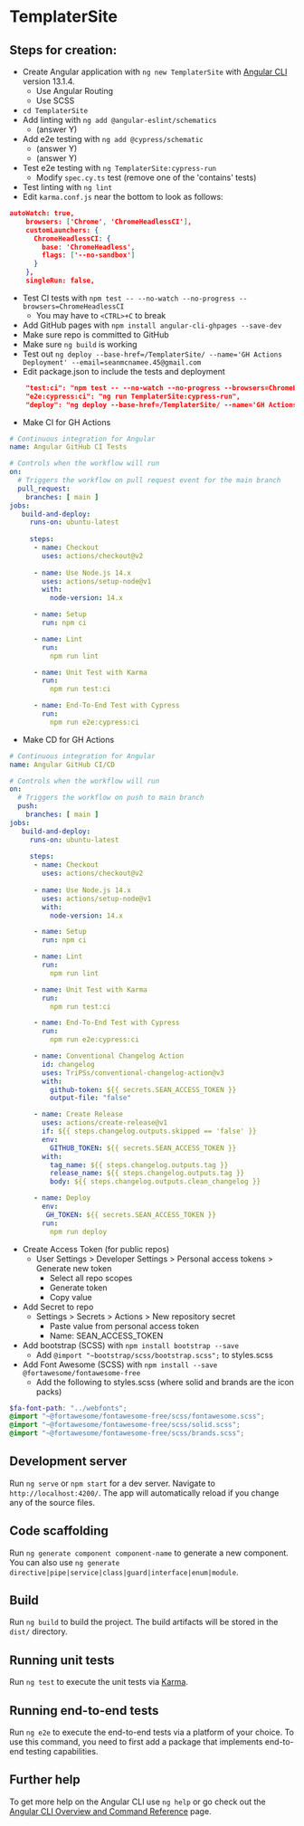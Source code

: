 # TemplaterSite 

## Steps for creation:
- Create Angular application with `ng new TemplaterSite` with [Angular CLI](https://github.com/angular/angular-cli) version 13.1.4.
    - Use Angular Routing
    - Use SCSS
- `cd TemplaterSite`
- Add linting with `ng add @angular-eslint/schematics`
	- (answer Y)
- Add e2e testing with `ng add @cypress/schematic`
	- (answer Y)
	- (answer Y)
- Test e2e testing with `ng TemplaterSite:cypress-run`
    - Modify `spec.cy.ts` test (remove one of the 'contains' tests)
- Test linting with `ng lint`
- Edit `karma.conf.js` near the bottom to look as follows:
```json
autoWatch: true,
    browsers: ['Chrome', 'ChromeHeadlessCI'],
    customLaunchers: {
      ChromeHeadlessCI: {
        base: 'ChromeHeadless',
        flags: ['--no-sandbox']
      }
    },
    singleRun: false,
```
- Test CI tests with `npm test -- --no-watch --no-progress --browsers=ChromeHeadlessCI`
    - You may have to `<CTRL>+C` to break
- Add GitHub pages with `npm install angular-cli-ghpages --save-dev`
- Make sure repo is committed to GitHub
- Make sure `ng build` is working
- Test out `ng deploy --base-href=/TemplaterSite/ --name='GH Actions Deployment' --email=seanmcnamee.45@gmail.com`
- Edit package.json to include the tests and deployment
```json
    "test:ci": "npm test -- --no-watch --no-progress --browsers=ChromeHeadlessCI",
    "e2e:cypress:ci": "ng run TemplaterSite:cypress-run",
    "deploy": "ng deploy --base-href=/TemplaterSite/ --name='GH Actions Deployment' --email=seanmcnamee.45@gmail.com"
```
- Make CI for GH Actions
```yml
# Continuous integration for Angular
name: Angular GitHub CI Tests

# Controls when the workflow will run
on:
  # Triggers the workflow on pull request event for the main branch
  pull_request:
    branches: [ main ]
jobs:
   build-and-deploy:
     runs-on: ubuntu-latest
     
     steps: 
      - name: Checkout
        uses: actions/checkout@v2
      
      - name: Use Node.js 14.x
        uses: actions/setup-node@v1
        with:
          node-version: 14.x

      - name: Setup
        run: npm ci

      - name: Lint
        run:
          npm run lint

      - name: Unit Test with Karma
        run:
          npm run test:ci

      - name: End-To-End Test with Cypress
        run:
          npm run e2e:cypress:ci
```
- Make CD for GH Actions
```yml
# Continuous integration for Angular
name: Angular GitHub CI/CD

# Controls when the workflow will run
on:
  # Triggers the workflow on push to main branch
  push:
    branches: [ main ]
jobs:
   build-and-deploy:
     runs-on: ubuntu-latest
     
     steps: 
      - name: Checkout
        uses: actions/checkout@v2
      
      - name: Use Node.js 14.x
        uses: actions/setup-node@v1
        with:
          node-version: 14.x

      - name: Setup
        run: npm ci

      - name: Lint
        run:
          npm run lint

      - name: Unit Test with Karma
        run:
          npm run test:ci

      - name: End-To-End Test with Cypress
        run:
          npm run e2e:cypress:ci

      - name: Conventional Changelog Action
        id: changelog
        uses: TriPSs/conventional-changelog-action@v3
        with:
          github-token: ${{ secrets.SEAN_ACCESS_TOKEN }}
          output-file: "false"

      - name: Create Release
        uses: actions/create-release@v1
        if: ${{ steps.changelog.outputs.skipped == 'false' }}
        env:
          GITHUB_TOKEN: ${{ secrets.SEAN_ACCESS_TOKEN }}
        with:
          tag_name: ${{ steps.changelog.outputs.tag }}
          release_name: ${{ steps.changelog.outputs.tag }}
          body: ${{ steps.changelog.outputs.clean_changelog }}

      - name: Deploy
        env:
         GH_TOKEN: ${{ secrets.SEAN_ACCESS_TOKEN }}
        run:
          npm run deploy
```
- Create Access Token (for public repos)
    - User Settings > Developer Settings > Personal access tokens > Generate new token
	    - Select all repo scopes
	    - Generate token
	    - Copy value
- Add Secret to repo
    - Settings > Secrets > Actions > New repository secret
        - Paste value from personal access token
	    - Name: SEAN_ACCESS_TOKEN
- Add bootstrap (SCSS) with `npm install bootstrap --save`
    - Add `@import "~bootstrap/scss/bootstrap.scss";` to styles.scss
- Add Font Awesome (SCSS) with `npm install --save @fortawesome/fontawesome-free`
    - Add the following to styles.scss (where solid and brands are the icon packs)
```scss
$fa-font-path: "../webfonts";
@import "~@fortawesome/fontawesome-free/scss/fontawesome.scss";
@import "~@fortawesome/fontawesome-free/scss/solid.scss";
@import "~@fortawesome/fontawesome-free/scss/brands.scss";
```


## Development server

Run `ng serve` or `npm start` for a dev server. Navigate to `http://localhost:4200/`. The app will automatically reload if you change any of the source files.

## Code scaffolding

Run `ng generate component component-name` to generate a new component. You can also use `ng generate directive|pipe|service|class|guard|interface|enum|module`.

## Build

Run `ng build` to build the project. The build artifacts will be stored in the `dist/` directory.

## Running unit tests

Run `ng test` to execute the unit tests via [Karma](https://karma-runner.github.io).

## Running end-to-end tests

Run `ng e2e` to execute the end-to-end tests via a platform of your choice. To use this command, you need to first add a package that implements end-to-end testing capabilities.

## Further help

To get more help on the Angular CLI use `ng help` or go check out the [Angular CLI Overview and Command Reference](https://angular.io/cli) page.
